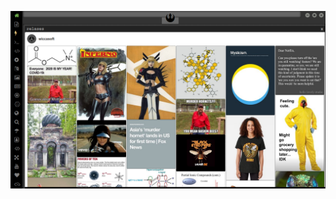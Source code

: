 
[![Image](hive/Screenshot_2020-05-14_14-04-53.png)](https://www.youtube.com/watch?v=E505OY2vDHs)

<!-- 
bkz alper potuk buket aydın aşk iddaları
bkz arda turan buket aydını sikti iddaları
bkz 15 mayıs hain darbe girişiminin yavaş yabaş unutulması
bkz şaka maka devletlerin bitmesi
https://www.uludagsozluk.com/k/akit-tv-de-pedofili-skandal%C4%B1/ link at oç
https://www.uludagsozluk.com/k/trabzonda-hastaneden-ka%C3%A7an-laz/ bkz oç laz
https://www.uludagsozluk.com/k/s%C3%B6zl%C3%BCkte-20-ya%C5%9F-alt%C4%B1-ergenleri-istemiyoruz/&w=bg
https://www.uludagsozluk.com/k/ustal%C4%B1k-d%C3%B6neminde-dolar%C4%B1-7-tl-yapan-d%C3%BCnya-lideri/&w=bg
https://www.uludagsozluk.com/k/15-may%C4%B1s-hava-%C5%9Fehitlerini-anma-g%C3%BCn%C3%BC/ bkz hain darbe
https://www.uludagsozluk.com/k/%C3%BCniversite-kazanamayan-ezikleri-seri-eksilemek/&w=bg bkz bastım eksiyi oç
https://www.uludagsozluk.com/k/pedofili-denince-akla-gelen-parti/&w=bg bkz ydp
https://www.uludagsozluk.com/k/hz-muhammed/&w=bg bkz alemlerin yaratılma sebebi
https://www.uludagsozluk.com/k/kral-arthur-un-t%C3%BCrk-olmas%C4%B1/ bkz kral adam
https://www.uludagsozluk.com/k/emir-sar%C4%B1g%C3%BCl/&w=bg bkz buket aydını siken eleman
https://www.uludagsozluk.com/k/ibrahim-kaypakkaya/&w=bg bkz kaypak
https://www.uludagsozluk.com/k/hz-muhammed/&w=bg bkz ayı ikiye yarmak
https://www.uludagsozluk.com/k/buket-ayd%C4%B1n/&w=gd bkz botoks reyiz
THINK YOUR STRAIGHT? WATCH THIS FIRST.
https://www.pornhub.com/view_video.php?viewkey=ph5e6927466b3df
https://www.uludagsozluk.com/k/e5
